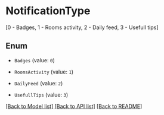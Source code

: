 # NotificationType
[0 - Badges, 1 - Rooms activity, 2 - Daily feed, 3 - Usefull tips]

## Enum

* `Badges` (value: `0`)

* `RoomsActivity` (value: `1`)

* `DailyFeed` (value: `2`)

* `UsefullTips` (value: `3`)

[[Back to Model list]](../README.md#documentation-for-models) [[Back to API list]](../README.md#documentation-for-api-endpoints) [[Back to README]](../README.md)


